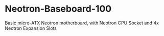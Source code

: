 # Neotron-Baseboard-100
Basic micro-ATX Neotron motherboard, with Neotron CPU Socket and 4x Neotron Expansion Slots
